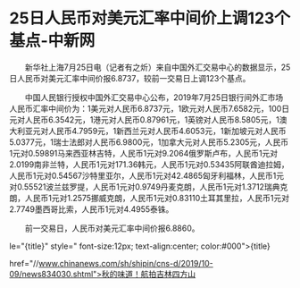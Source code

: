 # 25日人民币对美元汇率中间价上调123个基点-中新网

　　新华社上海7月25日电（记者有之炘）来自中国外汇交易中心的数据显示，25日人民币对美元汇率中间价报6.8737，较前一交易日上调123个基点。

　　中国人民银行授权中国外汇交易中心公布，2019年7月25日银行间外汇市场人民币汇率中间价为：1美元对人民币6.8737元，1欧元对人民币7.6582元，100日元对人民币6.3542元，1港元对人民币0.87961元，1英镑对人民币8.5805元，1澳大利亚元对人民币4.7959元，1新西兰元对人民币4.6053元，1新加坡元对人民币5.0377元，1瑞士法郎对人民币6.9800元，1加拿大元对人民币5.2305元，人民币1元对0.59891马来西亚林吉特，人民币1元对9.2064俄罗斯卢布，人民币1元对2.0199南非兰特，人民币1元对171.36韩元，人民币1元对0.53435阿联酋迪拉姆，人民币1元对0.54567沙特里亚尔，人民币1元对42.4865匈牙利福林，人民币1元对0.55521波兰兹罗提，人民币1元对0.9749丹麦克朗，人民币1元对1.3712瑞典克朗，人民币1元对1.2575挪威克朗，人民币1元对0.83110土耳其里拉，人民币1元对2.7749墨西哥比索，人民币1元对4.4955泰铢。

　　前一交易日，人民币对美元汇率中间价报6.8860。

le="{title}" style=" font-size:12px; text-align:center; color:#000">{title}

href="//www.chinanews.com/sh/shipin/cns-d/2019/10-09/news834030.shtml">秋的味道！航拍吉林四方山
